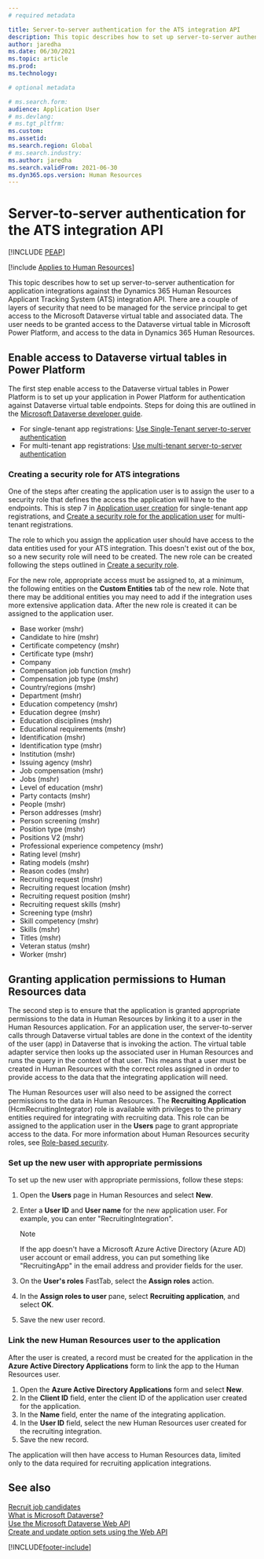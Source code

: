 ```yaml
---
# required metadata

title: Server-to-server authentication for the ATS integration API
description: This topic describes how to set up server-to-server authentication for integrations against the Dynamics 365 Human Resources Applicant Tracking System (ATS) integration API.
author: jaredha
ms.date: 06/30/2021
ms.topic: article
ms.prod: 
ms.technology: 

# optional metadata

# ms.search.form: 
audience: Application User
# ms.devlang: 
# ms.tgt_pltfrm: 
ms.custom: 
ms.assetid: 
ms.search.region: Global
# ms.search.industry: 
ms.author: jaredha
ms.search.validFrom: 2021-06-30
ms.dyn365.ops.version: Human Resources
---
```


# Server-to-server authentication for the ATS integration API


[!INCLUDE [PEAP](../includes/peap-1.md)]

[!include [Applies to Human Resources](../includes/applies-to-hr.md)]

This topic describes how to set up server-to-server authentication for application integrations against the Dynamics 365 Human Resources Applicant Tracking System (ATS) integration API. There are a couple of layers of security that need to be managed for the service principal to get access to the Microsoft Dataverse virtual table and associated data. The user needs to be granted access to the Dataverse virtual table in Microsoft Power Platform, and access to the data in Dynamics 365 Human Resources.

## Enable access to Dataverse virtual tables in Power Platform

The first step enable access to the Dataverse virtual tables in Power Platform is to set up your application in Power Platform for authentication against Dataverse virtual table endpoints. Steps for doing this are outlined in the [Microsoft Dataverse developer guide](/powerapps/developer/data-platform).

  - For single-tenant app registrations: [Use Single-Tenant server-to-server authentication](/powerapps/developer/data-platform/use-single-tenant-server-server-authentication)
  - For multi-tenant app registrations: [Use multi-tenant server-to-server authentication](/powerapps/developer/data-platform/use-multi-tenant-server-server-authentication)

### Creating a security role for ATS integrations

One of the steps after creating the application user is to assign the user to a security role that defines the access the application will have to the endpoints. This is step 7 in [Application user creation](/powerapps/developer/data-platform/use-single-tenant-server-server-authentication#application-user-creation) for single-tenant app registrations, and [Create a security role for the application user](/powerapps/developer/data-platform/use-multi-tenant-server-server-authentication#create-a-security-role-for-the-application-user) for multi-tenant registrations. 

The role to which you assign the application user should have access to the data entities used for your ATS integration. This doesn't exist out of the box, so a new security role will need to be created. The new role can be created following the steps outlined in [Create a security role](/power-platform/admin/create-edit-security-role#create-a-security-role).

For the new role, appropriate access must be assigned to, at a minimum, the following entities on the **Custom Entities** tab of the new role. Note that there may be additional entities you may need to add if the integration uses more extensive application data. After the new role is created it can be assigned to the application user.

  - Base worker (mshr)
  - Candidate to hire (mshr)
  - Certificate competency (mshr)
  - Certificate type (mshr)
  - Company
  - Compensation job function (mshr)
  - Compensation job type (mshr)
  - Country/regions (mshr)
  - Department (mshr)
  - Education competency (mshr)
  - Education degree (mshr)
  - Education disciplines (mshr)
  - Educational requirements (mshr)
  - Identification (mshr)
  - Identification type (mshr)
  - Institution (mshr)
  - Issuing agency (mshr)
  - Job compensation (mshr)
  - Jobs (mshr)
  - Level of education (mshr)
  - Party contacts (mshr)
  - People (mshr)
  - Person addresses (mshr)
  - Person screening (mshr)
  - Position type (mshr)
  - Positions V2 (mshr)
  - Professional experience competency (mshr)
  - Rating level (mshr)
  - Rating models (mshr)
  - Reason codes (mshr)
  - Recruiting request (mshr)
  - Recruiting request location (mshr)
  - Recruiting request position (mshr)
  - Recruiting request skills (mshr)
  - Screening type (mshr)
  - Skill competency (mshr)
  - Skills (mshr)
  - Titles (mshr)
  - Veteran status (mshr)
  - Worker (mshr)

## Granting application permissions to Human Resources data

The second step is to ensure that the application is granted appropriate permissions to the data in Human Resources by linking it to a user in the Human Resources application. For an application user, the server-to-server calls through Dataverse virtual tables are done in the context of the identity of the user (app) in Dataverse that is invoking the action. The virtual table adapter service then looks up the associated user in Human Resources and runs the query in the context of that user. This means that a user must be created in Human Resources with the correct roles assigned in order to provide access to the data that the integrating application will need.

The Human Resources user will also need to be assigned the correct permissions to the data in Human Resources. The **Recruiting Application** (HcmRecruitingIntegrator) role is available with privileges to the primary entities required for integrating with recruiting data. This role can be assigned to the application user in the **Users** page to grant appropriate access to the data. For more information about Human Resources security roles, see [Role-based security](/fin-ops-core/dev-itpro/sysadmin/role-based-security).

### Set up the new user with appropriate permissions

To set up the new user with appropriate permissions, follow these steps:

  1. Open the **Users** page in Human Resources and select **New**.
  2. Enter a **User ID** and **User name** for the new application user. For example, you can enter "RecruitingIntegration".

      > [!NOTE]
      > If the app doesn't have a Microsoft Azure Active Directory (Azure AD) user account or email address, you can put something like "RecruitingApp" in the email address and provider fields for the user.

  3. On the **User's roles** FastTab, select the **Assign roles** action.
  4. In the **Assign roles to user** pane, select **Recruiting application**, and select **OK**.
  5. Save the new user record.

### Link the new Human Resources user to the application

After the user is created, a record must be created for the application in the **Azure Active Directory Applications** form to link the app to the Human Resources user.

  1. Open the **Azure Active Directory Applications** form and select **New**.
  2. In the **Client ID** field, enter the client ID of the application user created for the application.
  3. In the **Name** field, enter the name of the integrating application.
  4. In the **User ID** field, select the new Human Resources user created for the recruiting integration.
  5. Save the new record.

The application will then have access to Human Resources data, limited only to the data required for recruiting application integrations.

## See also

[Recruit job candidates](hr-personnel-recruit.md)<br>
[What is Microsoft Dataverse?](/powerapps/maker/data-platform/data-platform-intro)<br>
[Use the Microsoft Dataverse Web API](/powerapps/developer/data-platform/webapi/overview)<br>
[Create and update option sets using the Web API](/powerapps/developer/data-platform/webapi/create-update-optionsets)<br>

[!INCLUDE[footer-include](../includes/footer-banner.md)]
